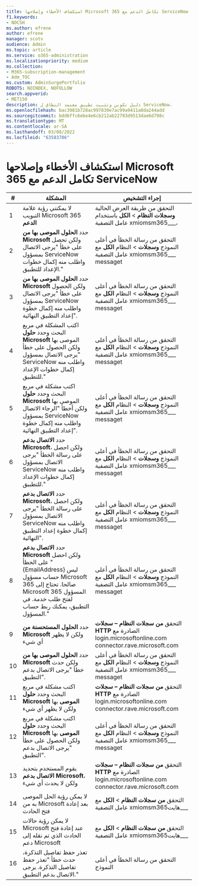 ```yaml
---
title: استكشاف الأخطاء وإصلاحها Microsoft 365 تكامل الدعم مع ServiceNow
f1.keywords:
- NOCSH
ms.author: efrene
author: efrene
manager: scotv
audience: Admin
ms.topic: article
ms.service: o365-administration
ms.localizationpriority: medium
ms.collection:
- M365-subscription-management
- Adm_TOC
ms.custom: AdminSurgePortfolio
ROBOTS: NOINDEX, NOFOLLOW
search.appverid:
- MET150
description: دليل تكوين وتثبيت تطبيق معتمد النطاق ل ServiceNow.
ms.openlocfilehash: bac3981b728ac997839e7ac99a9411a8da244add
ms.sourcegitcommit: bdd6ffc6ebe4e6cb212ab22793d9513dae6d798c
ms.translationtype: MT
ms.contentlocale: ar-SA
ms.lasthandoff: 03/08/2022
ms.locfileid: "63583706"
---
```

# <a name="troubleshooting-microsoft-365-support-integration-with-servicenow"></a>استكشاف الأخطاء وإصلاحها Microsoft 365 تكامل الدعم مع ServiceNow

| \#  | المشكلة  | إجراء التشخيص     |
|-----|--------------------------------|----------------------|
| 1   | لا يمكنني رؤية علامة التبويب Microsoft 365 **الدعم**                                                                                                                                                                                    | التحقق من طريقة العرض الحالية **وسجلات النظام** &gt; **الكل** باستخدام عامل التصفية xmiomsm365\_\_\_،                        |
| 2   | حدد **الحلول الموصى بها من Microsoft** ولكن تحصل على خطأ "يرجى الاتصال بمسؤول ServiceNow واطلب منه إكمال خطوات الإعداد للتطبيق."                                                                      | التحقق من رسالة الخطأ في أعلى النموذج **وسجلات** &gt; النظام **الكل** مع عامل التصفية xmiomsm365\_\_\_ messaget     |
| 3   | حدد **الحلول الموصى بها من Microsoft** ولكن الحصول على خطأ "يرجى الاتصال بمسؤول ServiceNow واطلب منه إكمال خطوة إعداد التطبيق النهائية".                                                                | التحقق من رسالة الخطأ في أعلى النموذج **وسجلات** &gt; النظام **الكل** مع عامل التصفية xmiomsm365\_\_\_ messaget     |
| 4   | اكتب المشكلة في مربع البحث وحدد **حلول Microsoft** الموصى بها ولكن الحصول على خطأ "يرجى الاتصال بمسؤول ServiceNow واطلب منه إكمال خطوات الإعداد للتطبيق."                                   | التحقق من رسالة الخطأ في أعلى النموذج **وسجلات** &gt; النظام **الكل** مع عامل التصفية xmiomsm365\_\_\_ messaget     |
| 5   | اكتب مشكلة في مربع البحث وحدد **حلول Microsoft** الموصى بها ولكن أخطأ "الرجاء الاتصال بمسؤول ServiceNow واطلب منه إكمال خطوة إعداد التطبيق النهائية".                                 | التحقق من رسالة الخطأ في أعلى النموذج **وسجلات** &gt; النظام **الكل** مع عامل التصفية xmiomsm365\_\_\_ messaget     |
| 6   | حدد **الاتصال بدعم Microsoft**، ولكن احصل على رسالة الخطأ "يرجى الاتصال بمسؤول ServiceNow واطلب منه إكمال خطوات الإعداد للتطبيق."                                                                       | التحقق من رسالة الخطأ في أعلى النموذج **وسجلات** &gt; النظام **الكل** مع عامل التصفية xmiomsm365\_\_\_ messaget     |
| 7   | حدد **الاتصال بدعم Microsoft**، ولكن احصل على رسالة الخطأ "يرجى الاتصال بمسؤول ServiceNow واطلب منه إكمال خطوة إعداد التطبيق النهائية".                                                                 | التحقق من رسالة الخطأ في أعلى النموذج **وسجلات** &gt; النظام **الكل** مع عامل التصفية xmiomsm365\_\_\_ messaget     |
| 8   | حدد **الاتصال بدعم Microsoft** ولكن احصل على الخطأ "{EmailAddress} ليس حساب مسؤول Microsoft 365 صالحا. تحتاج إلى Microsoft 365 المسؤول لفتح طلب خدمة. في التطبيق، يمكنك ربط حساب المسؤول." | التحقق من رسالة الخطأ في أعلى النموذج **وسجلات** &gt; النظام **الكل** مع عامل التصفية xmiomsm365\_\_\_ messaget     |
| 9   | حدد **الحلول المستحسنة من Microsoft** ولكن لا يظهر أي شيء                                                                                                                                                            | التحقق **من سجلات النظام – سجلات HTTP** الصادرة مع login.microsoftonline.com connector.rave.microsoft.com |
| 10  | حدد **الحلول الموصى بها من Microsoft** ولكن حدث خطأ "يرجى الاتصال بدعم التطبيق".                                                                                                                                     | التحقق من رسالة الخطأ في أعلى النموذج **وسجلات** &gt; النظام **الكل** مع عامل التصفية xmiomsm365\_\_\_ messaget     |
| 11  | اكتب مشكلة في مربع البحث وحدد **حلول Microsoft الموصى** بها ولكن لا يظهر أي شيء                                                                                                                             | التحقق **من سجلات النظام – سجلات HTTP** الصادرة مع login.microsoftonline.com connector.rave.microsoft.com |
| 12  | اكتب مشكلة في مربع البحث وحدد **حلول Microsoft الموصى** بها ولكن الحصول على خطأ "يرجى الاتصال بدعم التطبيق".                                                                                                      | التحقق من رسالة الخطأ في أعلى النموذج **وسجلات** &gt; النظام **الكل** مع عامل التصفية xmiomsm365\_\_\_ messaget     |
| 13  | يقوم المستخدم بتحديد **الاتصال بدعم Microsoft**، ولكن لا يحدث أي شيء                                                                                                                                                            | التحقق **من سجلات النظام – سجلات HTTP** الصادرة مع login.microsoftonline.com connector.rave.microsoft.com |
| 14  | لا يمكن رؤية الحل الموصى به من Microsoft بعد إعادة فتح الحادث                                                                                                                                                      | التحقق **من سجلات النظام** &gt; **الكل** مع عامل التصفية xmiomsm365هايت\_\_\_                                              |
| 15  | لا يمكن رؤية حالات Microsoft عند إعادة فتح الحادث الذي تم نقله إلى دعم Microsoft                                                                                                                            | التحقق **من سجلات النظام** &gt; **الكل** مع عامل التصفية xmiomsm365هايت\_\_\_                                              |
| 16  | تعذر حفظ تفاصيل التذكرة، حدث خطأ "تعذر حفظ تفاصيل التذكرة. يرجى الاتصال بدعم التطبيق."                                                                                                                          | التحقق من رسالة الخطأ في أعلى النموذج                                                                            |
